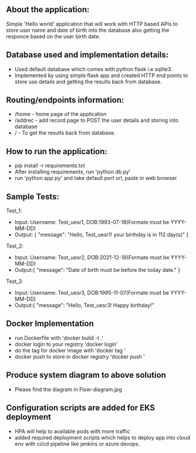 ## About the application:
Simple 'Hello world' application that will work with HTTP based APIs to store user name and date of birth into the database also getting the responce based on the user birth date.

## Database used and implementation details:
- Used default database which comes with python flask i.e sqlite3.
- Implemented by using simple flask app and created HTTP end points to store use details and getting the results back from database.

## Routing/endpoints information:
- /home - home page of the application
- /addrec - add record page to POST the user details and storing into database
- /<username> - To get the results back from database.

## How to run the application:
- pip install -r requirements.txt
- After installing requirements, run 'python db.py'
- run 'python app.py' and take default port url, paste in web browser

## Sample Tests:
Test_1:
- Input: Username: Test_uesr1, DOB:1993-07-18(Formate must be YYYY-MM-DD) 
- Output: {
  "message": "Hello, Test_uesr1! your birthday is in 112 day(s)"
  }

Test_2:
- Input: Username: Test_uesr2, DOB:2021-12-18(Formate must be YYYY-MM-DD)
- Output:{
  "message": "Date of birth must be before the today date."
}

Test_3:
- Input: Username: Test_uesr3, DOB:1995-11-07(Formate must be YYYY-MM-DD)
- Output:{
  "message": "Hello, Test_uesr3! Happy birthday!"


## Docker Implementation
- run Dockerfile  with 'docker build -t <sample-app> .'
- docker login to your registry 'docker login'
- do the tag for docker image with 'docker tag <sample-app> <name>'
- docker push to store in docker registry 'docker push <name>'


## Produce system diagram to above solution
- Please find the diagram in Flow-diagram.jpg 


## Configuration scripts are added for EKS deployment 
- HPA will help to available pods with more traffic
- added required deployment scripts which helps to deploy app into cloud env with ci/cd pipeline like jenkins or azure devops.
